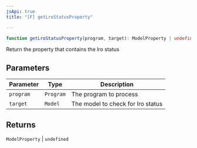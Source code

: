 ```yaml
---
jsApi: true
title: "[F] getLroStatusProperty"

---
```

```ts
function getLroStatusProperty(program, target): ModelProperty | undefined
```

Return the property that contains the lro status

## Parameters

| Parameter | Type | Description |
| ------ | ------ | ------ |
| `program` | `Program` | The program to process |
| `target` | `Model` | The model to check for lro status |

## Returns

`ModelProperty` \| `undefined`
